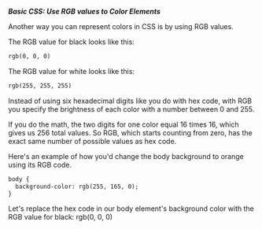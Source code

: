 ***Basic CSS: Use RGB values to Color Elements***

Another way you can represent colors in CSS is by using RGB values.

The RGB value for black looks like this:

```html
rgb(0, 0, 0)
```

The RGB value for white looks like this:

```html
rgb(255, 255, 255)
```

Instead of using six hexadecimal digits like you do with hex code, with RGB you specify the brightness of each color with a number between 0 and 255.

If you do the math, the two digits for one color equal 16 times 16, which gives us 256 total values. So RGB, which starts counting from zero, has the exact same number of possible values as hex code.

Here's an example of how you'd change the body background to orange using its RGB code.

```html
body {
  background-color: rgb(255, 165, 0);
}
```

Let's replace the hex code in our body element's background color with the RGB value for black: rgb(0, 0, 0)
